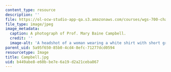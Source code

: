 ```yaml
---
content_type: resource
description: ''
file: https://ol-ocw-studio-app-qa.s3.amazonaws.com/courses/wgs-700-changing-life-reading-the-intersections-of-gender-race-biology-and-literature-spring-2017/b449abe8e60bbe7e6a19d2a21ceba867_Campbell.jpg
file_type: image/jpeg
image_metadata:
  caption: A photograph of Prof. Mary Baine Campbell.
  credit: ''
  image-alt: 'A headshot of a woman wearing a white shirt with short grey hair. '
parent_uid: 5a95f650-85b0-4cd4-8efc-71277dcd0594
resourcetype: Image
title: Campbell.jpg
uid: b449abe8-e60b-be7e-6a19-d2a21ceba867
---
```

